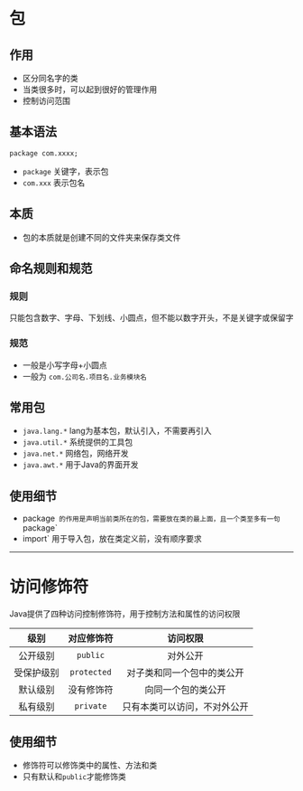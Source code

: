 # 包

## 作用

-   区分同名字的类
-   当类很多时，可以起到很好的管理作用
-   控制访问范围

## 基本语法

`package com.xxxx;`

-   `package` 关键字，表示包
-   `com.xxx` 表示包名

## 本质

-   包的本质就是创建不同的文件夹来保存类文件

## 命名规则和规范

### 规则

只能包含数字、字母、下划线、小圆点，但不能以数字开头，不是关键字或保留字

### 规范

-   一般是小写字母+小圆点
-   一般为 `com.公司名.项目名.业务模块名`

## 常用包

-   `java.lang.*` lang为基本包，默认引入，不需要再引入
-   `java.util.*` 系统提供的工具包
-   `java.net.*` 网络包，网络开发
-   `java.awt.*` 用于Java的界面开发

## 使用细节

-   package` 的作用是声明当前类所在的包，需要放在类的最上面，且一个类至多有一句`package`
-   import` 用于导入包，放在类定义前，没有顺序要求

---

# 访问修饰符

Java提供了四种访问控制修饰符，用于控制方法和属性的访问权限

|    级别    | 对应修饰符  |           访问权限           |
| :--------: | :---------: | :--------------------------: |
|  公开级别  |  `public`   |           对外公开           |
| 受保护级别 | `protected` |  对子类和同一个包中的类公开  |
|  默认级别  | 没有修饰符  |      向同一个包的类公开      |
|  私有级别  |  `private`  | 只有本类可以访问，不对外公开 |

## 使用细节

-   修饰符可以修饰类中的属性、方法和类
-   只有默认和`public`才能修饰类

